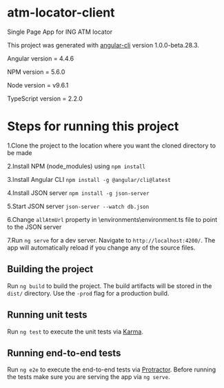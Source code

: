 # atm-locator-client
Single Page App for ING ATM locator

This project was generated with [angular-cli](https://github.com/angular/angular-cli) version 1.0.0-beta.28.3.

Angular version = 4.4.6

NPM version = 5.6.0

Node version = v9.6.1

TypeScript version = 2.2.0

# Steps for running this project
1.Clone the project to the location where you want the cloned directory to be made

2.Install NPM (node_modules) using `npm install`

3.Install Angular CLI `npm install -g @angular/cli@latest`

4.Install JSON server `npm install -g json-server`

5.Start JSON server `json-server --watch db.json`

6.Change `allAtmUrl` property in \environments\environment.ts file to point to the JSON server

7.Run `ng serve` for a dev server. Navigate to `http://localhost:4200/`. The app will automatically reload if you change any of the source files.

## Building the project

Run `ng build` to build the project. The build artifacts will be stored in the `dist/` directory. Use the `-prod` flag for a production build.

## Running unit tests

Run `ng test` to execute the unit tests via [Karma](https://karma-runner.github.io).

## Running end-to-end tests

Run `ng e2e` to execute the end-to-end tests via [Protractor](http://www.protractortest.org/).
Before running the tests make sure you are serving the app via `ng serve`.





